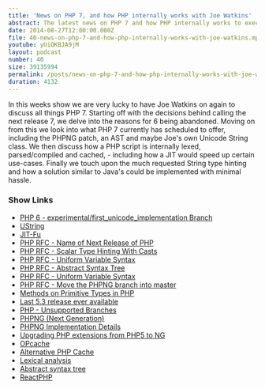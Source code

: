 ```yaml
---
title: 'News on PHP 7, and how PHP internally works with Joe Watkins'
abstract: The latest news on PHP 7 and how PHP internally works to execute your code.
date: 2014-08-27T12:00:00.000Z
file: 40-news-on-php-7-and-how-php-internally-works-with-joe-watkins.mp3
youtube: yUiOKBJA9jM
layout: podcast
number: 40
size: 39135994
permalink: /posts/news-on-php-7-and-how-php-internally-works-with-joe-watkins/
duration: 4132
---
```


In this weeks show we are very lucky to have Joe Watkins on again to discuss all things PHP 7.
Starting off with the decisions behind calling the next release 7, we delve into the reasons for 6 being abandoned.
Moving on from this we look into what PHP 7 currently has scheduled to offer, including the PHPNG patch, an AST and maybe Joe's own Unicode String class.
We then discuss how a PHP script is internally lexed, parsed/compiled and cached, - including how a JIT would speed up certain use-cases.
Finally we touch upon the much requested String type hinting and how a solution similar to Java's could be implemented with minimal hassle.

### Show Links

- [PHP 6 - experimental/first_unicode_implementation Branch](https://github.com/php/php-src/tree/experimental/first_unicode_implementation)
- [UString](https://github.com/krakjoe/ustring)
- [JIT-Fu](https://github.com/krakjoe/jitfu)
- [PHP RFC - Name of Next Release of PHP](https://wiki.php.net/rfc/php6)
- [PHP RFC - Scalar Type Hinting With Casts](https://wiki.php.net/rfc/scalar_type_hinting_with_cast)
- [PHP RFC - Uniform Variable Syntax](https://wiki.php.net/rfc/uniform_variable_syntax)
- [PHP RFC - Abstract Syntax Tree](https://wiki.php.net/rfc/abstract_syntax_tree)
- [PHP RFC - Uniform Variable Syntax](https://wiki.php.net/rfc/uniform_variable_syntax)
- [PHP RFC - Move the PHPNG branch into master](https://wiki.php.net/rfc/phpng)
- [Methods on Primitive Types in PHP](http://nikic.github.io/2014/03/14/Methods-on-primitive-types-in-PHP.html)
- [Last 5.3 release ever available](http://php.net/archive/2014.php#id2014-08-14-1)
- [PHP - Unsupported Branches](http://php.net/eol.php)
- [PHPNG (Next Generation)](https://wiki.php.net/phpng)
- [PHPNG Implementation Details](https://wiki.php.net/phpng-int)
- [Upgrading PHP extensions from PHP5 to NG](https://wiki.php.net/phpng-upgrading)
- [OPcache](http://php.net/manual/en/book.opcache.php)
- [Alternative PHP Cache](http://php.net/manual/en/book.apc.php)
- [Lexical analysis](http://en.wikipedia.org/wiki/Lexical_analysis)
- [Abstract syntax tree](http://en.wikipedia.org/wiki/Abstract_syntax_tree)
- [ReactPHP](http://reactphp.org/)
